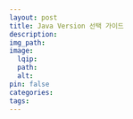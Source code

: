 ```yaml
---
layout: post
title: Java Version 선택 가이드
description:
img_path:
image:
  lqip:
  path:
  alt:
pin: false
categories:
tags:
---
```

